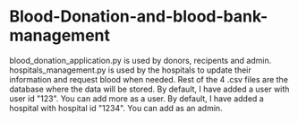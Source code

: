 # Blood-Donation-and-blood-bank-management
blood_donation_application.py is used by donors, recipents and admin.
hospitals_management.py is used by the hospitals to update their information and request blood when needed.
Rest of the 4 .csv files are the database where the data will be stored.
By default, I have added a user with user id "123". You can add more as a user.
By default, I have added a hospital with hospital id "1234". You can add as an admin.

